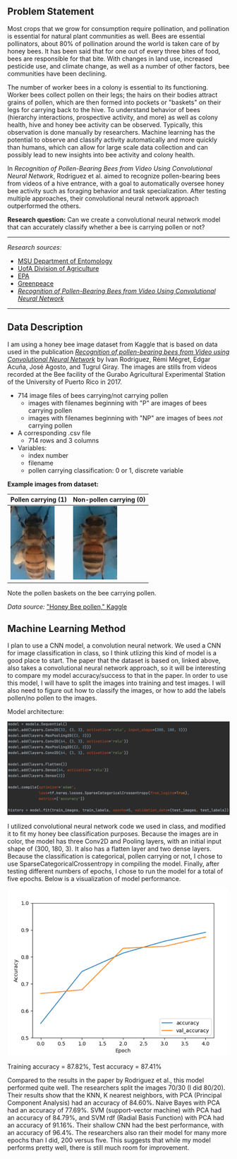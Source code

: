 ## Problem Statement

Most crops that we grow for consumption require pollination, and pollination is essential for natural plant communities as well. Bees are essential pollinators, about 80% of pollination around the world is taken care of by honey bees. It has been said that for one out of every three bites of food, bees are responsible for that bite. With changes in land use, increased pesticide use, and climate change, as well as a number of other factors, bee communities have been declining. 


The number of worker bees in a colony is essential to its functioning. Worker bees collect pollen on their legs; the hairs on their bodies attract grains of pollen, which are then formed into pockets or "baskets" on their legs for carrying back to the hive. To understand behavior of bees (hierarchy interactions, prospective activity, and more) as well as colony health, hive and honey bee activity can be observed. Typically, this observation is done manually by researchers. Machine learning has the potential to observe and classify activity automatically and more quickly than humans, which can allow for large scale data collection and can possibly lead to new insights into bee activity and colony health. 

In *Recognition of Pollen-Bearing Bees from Video Using Convolutional Neural Network*, Rodriguez et al. aimed to recognize pollen-bearing bees from videos of a hive entrance, with a goal to automatically oversee honey bee activity such as foraging behavior and task specialization. After testing multiple approaches, their convolutional neural network approach outperformed the others.

**Research question:** Can we create a convolutional neural network model that can accurately classify whether a bee is carrying pollen or not?

----------
*Research sources:*
- [MSU Department of Entomology](https://www.canr.msu.edu/nativeplants/pollination/)
- [UofA Division of Agriculture](https://www.uaex.edu/farm-ranch/special-programs/beekeeping/pollinators.aspx)
- [EPA](https://www.epa.gov/pollinator-protection/pollinator-health-concerns)
- [Greenpeace](https://www.greenpeace.org/usa/sustainable-agriculture/save-the-bees/)
- [*Recognition of Pollen-Bearing Bees from Video Using Convolutional Neural Network*](https://doi.org/10.1109/WACV.2018.00041)


----------

## Data Description

I am using a honey bee image dataset from Kaggle that is based on data used in the publication [*Recognition of pollen-bearing bees from Video using Convolutional Neural Network*](https://doi.org/10.1109/WACV.2018.00041) by Ivan Rodriguez, Rémi Mégret, Edgar Acuña, José Agosto, and Tugrul Giray. The images are stills from videos recorded at the Bee facility of the Gurabo Agricultural Experimental Station of the University of Puerto Rico in 2017.

- 714 image files of bees carrying/not carrying pollen
  - images with filenames beginning with "P" are images of bees carrying pollen
  - images with filenames beginning with "NP" are images of bees *not* carrying pollen
- A corresponding .csv file 
  - 714 rows and 3 columns
- Variables:
  - index number
  - filename
  - pollen carrying classification: 0 or 1, discrete variable

**Example images from dataset:**

| Pollen carrying (1) |  Non-pollen carrying (0) |
| ----------- | ----------- |
| <img src="Pbee.jpg" alt="drawing" width="100"/>  |     <img src="NPbee.jpg" alt="drawing" width="100"/>|

Note the pollen baskets on the bee carrying pollen. 

*Data source:* ["Honey Bee pollen," Kaggle](https://www.kaggle.com/ivanfel/honey-bee-pollen)

## Machine Learning Method

I plan to use a CNN model, a convolution neural network. We used a CNN for image classification in class, so I think utlizing this kind of model is a good place to start. The paper that the dataset is based on, linked above, also takes a convolutional neural network approach, so it will be interesting to compare my model accuracy/success to that in the paper. In order to use this model, I will have to split the images into training and test images. I will also need to figure out how to classify the images, or how to add the labels pollen/no pollen to the images. 

Model architecture:

<img src="model.png" alt="drawing" width="700"/>

I utilized convolutional neural network code we used in class, and modified it to fit my honey bee classification purposes. Because the images are in color, the model has three Conv2D and Pooling layers, with an initial input shape of (300, 180, 3). It also has a flatten layer and two dense layers. Because the classification is categorical, pollen carrying or not, I chose to use SparseCategoricalCrossentropy in compiling the model. Finally, after testing different numbers of epochs, I chose to run the model for a total of five epochs. Below is a visualization of model performance. 

<img src="modelperformance.png" alt="drawing" width="500"/>

Training accuracy = 87.82%, Test accuracy = 87.41%

Compared to the results in the paper by Rodriguez et al., this model performed quite well. The researchers split the images 70/30 (I did 80/20). Their results show that the KNN, K nearest neighbors, with PCA (Principal Component Analysis) had an accuracy of 84.60%. Naive Bayes with PCA had an accuracy of 77.69%. SVM (support-vector machine) with PCA had an accuracy of 84.79%, and SVM rdf (Radial Basis Function) with PCA had an accuracy of 91.16%. Their shallow CNN had the best performance, with an accuracy of 96.4%. The researchers also ran their model for many more epochs than I did, 200 versus five. This suggests that while my model performs pretty well, there is still much room for improvement. 
